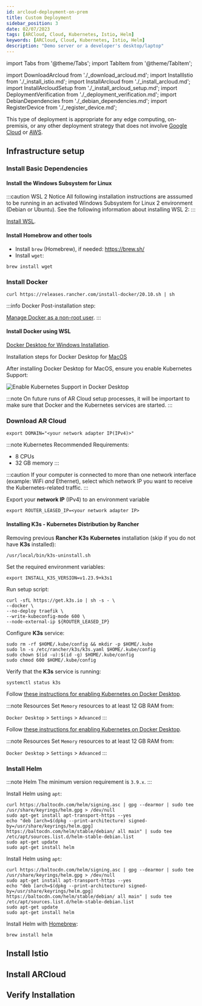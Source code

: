 ```yaml
---
id: arcloud-deployment-on-prem
title: Custom Deployment
sidebar_position: 3
date: 02/07/2023
tags: [ARCloud, Cloud, Kubernetes, Istio, Helm]
keywords: [ARCloud, Cloud, Kubernetes, Istio, Helm]
description: "Demo server or a developer's desktop/laptop"
---
```

import Tabs from '@theme/Tabs';
import TabItem from '@theme/TabItem';

import DownloadArcloud from './_download_arcloud.md';
import InstallIstio from './_install_istio.md';
import InstallArcloud from './_install_arcloud.md';
import InstallArcloudSetup from './_install_arcloud_setup.md';
import DeploymentVerification from './_deployment_verification.md';
import DebianDependencies from './_debian_dependencies.md';
import RegisterDevice from './_register_device.md';

This type of deployment is appropriate for any edge computing, on-premisis, or any other deployment strategy that does not involve [Google Cloud](/versioned_docs/version-22-Feb-2023/guides/arcloud/arcloud-deployment-gcp) or [AWS](/versioned_docs/version-22-Feb-2023/guides/arcloud/arcloud-deployment-aws).

## Infrastructure setup

### Install Basic Dependencies

<Tabs groupId="operating-systems">
  <TabItem value="linux" label="Debian/Ubuntu" default>

<DebianDependencies />

  </TabItem>
  <TabItem value="windows" label="Windows">

#### Install the Windows Subsystem for Linux

:::caution WSL 2 Notice
All following installation instructions are asssumed to be running in an activated Windows Subsystem for Linux 2 environment (Debian or Ubuntu). See the following information about installing WSL 2:
:::

[Install WSL](https://learn.microsoft.com/en-us/windows/wsl/install).

<DebianDependencies />

  </TabItem>
  <TabItem value="macos" label="MacOS">

#### Install Homebrow and other tools

- Install `brew` (Homebrew), if needed: https://brew.sh/
- Install `wget`:

```shell
brew install wget
```

  </TabItem>
</Tabs>

### Install Docker

<Tabs groupId="operating-systems">
  <TabItem value="linux" label="Debian/Ubuntu" default>

```shell
curl https://releases.rancher.com/install-docker/20.10.sh | sh
```

:::info Docker
Post-installation step:

[Manage Docker as a non-root user](https://docs.docker.com/engine/install/linux-postinstall/).
:::

  </TabItem>
  <TabItem value="windows" label="Windows">

#### Install Docker using WSL

[Docker Desktop for Windows Installation](https://docs.docker.com/desktop/install/windows-install/).

  </TabItem>
  <TabItem value="macos" label="MacOS">

Installation steps for Docker Desktop for [MacOS](https://docs.docker.com/desktop/install/mac-install/)

After installing Docker Desktop for MacOS, ensure you enable Kubernetes Support:

![Enable Kubernetes Support in Docker Desktop](/img/arcloud/macos-docker-kubernetes.png)

:::note
On future runs of AR Cloud setup processes, it will be important to make sure that Docker and the Kubernetes services are started.
:::

  </TabItem>
</Tabs>

### Download AR Cloud

<DownloadArcloud />

```shell
export DOMAIN="<your network adapter IP(IPv4)>"
```

:::note Kubernetes
Recommended Requirements:

- 8 CPUs
- 32 GB memory
:::

:::caution
If your computer is connected to more than one network interface (example: WiFi *and* Ethernet), select which network IP you want to receive the Kubernetes-related traffic.
:::

Export your **network IP** (IPv4) to an environment variable

```shell
export ROUTER_LEASED_IP=<your network adapter IP>
```

<Tabs groupId="operating-systems">
  <TabItem value="linux" label="Debian/Ubuntu" default>

#### Installing K3s - Kubernetes Distribution by Rancher

Removing previous **Rancher K3s** **Kubernetes** installation (skip if you do not have **K3s** installed):

```shell
/usr/local/bin/k3s-uninstall.sh
```

Set the required environment variables:

```shell
export INSTALL_K3S_VERSION=v1.23.9+k3s1
```

Run setup script:

```shell showLineNumbers
curl -sfL https://get.k3s.io | sh -s - \
--docker \
--no-deploy traefik \
--write-kubeconfig-mode 600 \
--node-external-ip ${ROUTER_LEASED_IP}
```

Configure **K3s** service:

```shell showLineNumbers
sudo rm -rf $HOME/.kube/config && mkdir -p $HOME/.kube
sudo ln -s /etc/rancher/k3s/k3s.yaml $HOME/.kube/config
sudo chown $(id -u):$(id -g) $HOME/.kube/config
sudo chmod 600 $HOME/.kube/config
```

Verify that the **K3s** service is running:

```shell
systemctl status k3s
```

  </TabItem>
  <TabItem value="windows" label="Windows">

Follow [these instructions for enabling Kubernetes on Docker Desktop](https://docs.docker.com/desktop/kubernetes/).

:::note Resources
Set `Memory` resources to at least 12 GB RAM from:

`Docker Desktop` > `Settings` > `Advanced`
:::

  </TabItem>
  <TabItem value="macos" label="MacOS">

Follow [these instructions for enabling Kubernetes on Docker Desktop](https://docs.docker.com/desktop/kubernetes/).

:::note Resources
Set `Memory` resources to at least 12 GB RAM from:

`Docker Desktop` > `Settings` > `Advanced`
:::

  </TabItem>
</Tabs>

### Install Helm

:::note Helm
The minimum version requirement is `3.9.x`.
:::

<Tabs groupId="operating-systems">
  <TabItem value="linux" label="Debian/Ubuntu" default>

Install Helm using `apt`:

```shell showLineNumbers
curl https://baltocdn.com/helm/signing.asc | gpg --dearmor | sudo tee /usr/share/keyrings/helm.gpg > /dev/null
sudo apt-get install apt-transport-https --yes
echo "deb [arch=$(dpkg --print-architecture) signed-by=/usr/share/keyrings/helm.gpg] https://baltocdn.com/helm/stable/debian/ all main" | sudo tee /etc/apt/sources.list.d/helm-stable-debian.list
sudo apt-get update
sudo apt-get install helm
```

  </TabItem>
  <TabItem value="windows" label="Windows">

Install Helm using `apt`:

```shell showLineNumbers
curl https://baltocdn.com/helm/signing.asc | gpg --dearmor | sudo tee /usr/share/keyrings/helm.gpg > /dev/null
sudo apt-get install apt-transport-https --yes
echo "deb [arch=$(dpkg --print-architecture) signed-by=/usr/share/keyrings/helm.gpg] https://baltocdn.com/helm/stable/debian/ all main" | sudo tee /etc/apt/sources.list.d/helm-stable-debian.list
sudo apt-get update
sudo apt-get install helm
```

  </TabItem>
  <TabItem value="macos" label="MacOS">

Install Helm with [Homebrew](https://helm.sh/docs/intro/install/#from-homebrew-macos):

```shell
brew install helm
```

  </TabItem>
</Tabs>

## Install Istio

<InstallIstio />

## Install ARCloud

<InstallArcloud />

<InstallArcloudSetup />

## Verify Installation

<DeploymentVerification />

<RegisterDevice />

